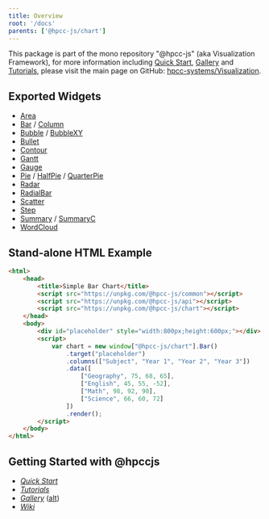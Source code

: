 ```yaml
---
title: Overview
root: '/docs'
parents: ['@hpcc-js/chart']
---
```


This package is part of the mono repository "@hpcc-js" (aka Visualization Framework), for more information including [Quick Start](https://github.com/hpcc-systems/Visualization/wiki/Quick-Start), [Gallery](https://raw.githack.com/hpcc-systems/Visualization/master/demos/gallery/gallery.html) and [Tutorials](https://github.com/hpcc-systems/Visualization/wiki/Tutorials), please visit the main page on GitHub:  [hpcc-systems/Visualization](https://github.com/hpcc-systems/Visualization).

## Exported Widgets
* [Area](https://raw.githack.com/hpcc-systems/Visualization/master/demos/gallery/playground.html?./samples/chart/Area/Area.js)
* [Bar](https://raw.githack.com/hpcc-systems/Visualization/master/demos/gallery/playground.html?./samples/chart/Bar.js) / [Column](https://raw.githack.com/hpcc-systems/Visualization/master/demos/gallery/playground.html?./samples/chart/Column/Column.js)
* [Bubble](https://raw.githack.com/hpcc-systems/Visualization/master/demos/gallery/playground.html?./samples/misc/Bubble.js) / [BubbleXY](https://raw.githack.com/hpcc-systems/Visualization/master/demos/gallery/playground.html?./samples/chart/BubbleXY/BubbleXY.js)
* [Bullet](https://raw.githack.com/hpcc-systems/Visualization/master/demos/gallery/playground.html?./samples/chart/Bullet.js)
* [Contour](https://raw.githack.com/hpcc-systems/Visualization/master/demos/gallery/playground.html?./samples/chart/Contour/Contour.js)
* [Gantt](https://raw.githack.com/hpcc-systems/Visualization/master/demos/gallery/playground.html?./samples/chart/Gantt/Gantt%20II.js)
* [Gauge](https://raw.githack.com/hpcc-systems/Visualization/master/demos/gallery/playground.html?./samples/widget/Gauge.js)
* [Pie](https://raw.githack.com/hpcc-systems/Visualization/master/demos/gallery/playground.html?./samples/chart/Pie/Pie.js) / [HalfPie](https://raw.githack.com/hpcc-systems/Visualization/master/demos/gallery/playground.html?./samples/chart/Pie/HalfPie.js) / [QuarterPie](https://raw.githack.com/hpcc-systems/Visualization/master/demos/gallery/playground.html?./samples/chart/Pie/QuarterPie.js)
* [Radar](https://raw.githack.com/hpcc-systems/Visualization/master/demos/gallery/playground.html?./samples/chart/Radar/Hex.js)
* [RadialBar](https://raw.githack.com/hpcc-systems/Visualization/master/demos/gallery/playground.html?./samples/chart/Radial%20Bar.js)
* [Scatter](https://raw.githack.com/hpcc-systems/Visualization/master/demos/gallery/playground.html?./samples/chart/Scatter/Sized%20Scatter.js)
* [Step](https://raw.githack.com/hpcc-systems/Visualization/master/demos/gallery/playground.html?./samples/chart/Step.js)
* [Summary](https://raw.githack.com/hpcc-systems/Visualization/master/demos/gallery/playground.html?./samples/chart/Summary.js) / [SummaryC](https://raw.githack.com/hpcc-systems/Visualization/master/demos/gallery/playground.html?./samples/chart/SummaryC.js)
* [WordCloud](https://raw.githack.com/hpcc-systems/Visualization/master/demos/gallery/playground.html?./samples/misc/Word%20Cloud.js)

## Stand-alone HTML Example

<!--DOCUSAURUS_CODE_TABS-->
<!--HTML-->
```html
<html>
    <head>
        <title>Simple Bar Chart</title>
        <script src="https://unpkg.com/@hpcc-js/common"></script>
        <script src="https://unpkg.com/@hpcc-js/api"></script>
        <script src="https://unpkg.com/@hpcc-js/chart"></script>
    </head>
    <body>
        <div id="placeholder" style="width:800px;height:600px;"></div>
        <script>
            var chart = new window["@hpcc-js/chart"].Bar()
                .target("placeholder")
                .columns(["Subject", "Year 1", "Year 2", "Year 3"])
                .data([
                    ["Geography", 75, 68, 65],
                    ["English", 45, 55, -52],
                    ["Math", 98, 92, 90],
                    ["Science", 66, 60, 72]
                ])
                .render();
        </script>
    </body>
</html>
```
<!--END_DOCUSAURUS_CODE_TABS-->

## Getting Started with @hpccjs
* _[Quick Start](https://github.com/hpcc-systems/Visualization/wiki/Quick-Start)_
* _[Tutorials](https://github.com/hpcc-systems/Visualization/wiki/Tutorials)_
* _[Gallery](https://raw.githack.com/hpcc-systems/Visualization/master/demos/gallery/gallery.html)_ ([alt](https://rawgit.com/hpcc-systems/Visualization/master/demos/gallery/gallery.html))
* _[Wiki](https://github.com/hpcc-systems/Visualization/wiki)_
